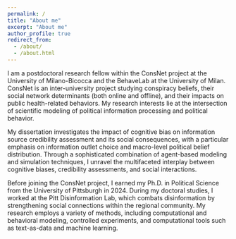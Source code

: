 ```yaml
---
permalink: /
title: "About me"
excerpt: "About me"
author_profile: true
redirect_from: 
  - /about/
  - /about.html
---
```


I am a postdoctoral research fellow within the ConsNet project at the University of Milano-Bicocca and the BehaveLab at the University of Milan. ConsNet is an inter-university project studying conspiracy beliefs, their social network determinants (both online and offline), and their impacts on public health-related behaviors. My research interests lie at the intersection of scientific modeling of political information processing and political behavior.

My dissertation investigates the impact of cognitive bias on information source credibility assessment and its social consequences, with a particular emphasis on information outlet choice and macro-level political belief distribution. Through a sophisticated combination of agent-based modeling and simulation techniques, I unravel the multifaceted interplay between cognitive biases, credibility assessments, and social interactions.

Before joining the ConsNet project, I earned my Ph.D. in Political Science from the University of Pittsburgh in 2024. During my doctoral studies, I worked at the Pitt Disinformation Lab, which combats disinformation by strengthening social connections within the regional community. My research employs a variety of methods, including computational and behavioral modeling, controlled experiments, and computational tools such as text-as-data and machine learning.